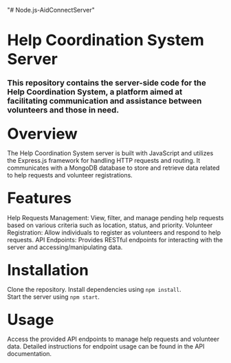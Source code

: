 "# Node.js-AidConnectServer"  
# <span style="font-size: 36px; font-weight: bold;">Help Coordination System Server</span>

### <span style="font-size: 18px;">This repository contains the server-side code for the Help Coordination System, a platform aimed at facilitating communication and assistance between volunteers and those in need.<span>
### <span style="font-size: 35px; font-weight: bold;">Overview</span>
The Help Coordination System server is built with JavaScript and utilizes the Express.js framework for handling HTTP requests and routing. It communicates with a MongoDB database to store and retrieve data related to help requests and volunteer registrations.

### <span style="font-size: 35px; font-weight: bold;">Features</span>
Help Requests Management: View, filter, and manage pending help requests based on various criteria such as location, status, and priority.
Volunteer Registration: Allow individuals to register as volunteers and respond to help requests.
API Endpoints: Provides RESTful endpoints for interacting with the server and accessing/manipulating data.
### <span style="font-size: 35px; font-weight: bold;">Installation</span>
Clone the repository.
Install dependencies using `npm install`.<br>
Start the server using `npm start`.
### <span style="font-size: 35px; font-weight: bold;">Usage</span>
Access the provided API endpoints to manage help requests and volunteer data.
Detailed instructions for endpoint usage can be found in the API documentation.

